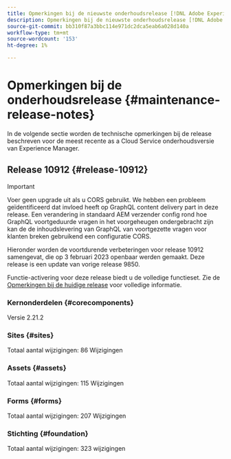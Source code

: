 ```yaml
---
title: Opmerkingen bij de nieuwste onderhoudsrelease [!DNL Adobe Experience Manager] as a Cloud Service.
description: Opmerkingen bij de nieuwste onderhoudsrelease [!DNL Adobe Experience Manager] as a Cloud Service.
source-git-commit: bb310f87a3bbc114e971dc2dca5eab6a028d140a
workflow-type: tm+mt
source-wordcount: '153'
ht-degree: 1%

---
```



# Opmerkingen bij de onderhoudsrelease {#maintenance-release-notes}

In de volgende sectie worden de technische opmerkingen bij de release beschreven voor de meest recente as a Cloud Service onderhoudsversie van Experience Manager.

## Release 10912 {#release-10912}

>[!IMPORTANT]
> Voer geen upgrade uit als u CORS gebruikt. We hebben een probleem geïdentificeerd dat invloed heeft op GraphQL content delivery part in deze release. Een verandering in standaard AEM verzender config rond hoe GraphQL voortgeduurde vragen in het voorgeheugen ondergebracht zijn kan de de inhoudslevering van GraphQL van voortgezette vragen voor klanten breken gebruikend een configuratie CORS.

Hieronder worden de voortdurende verbeteringen voor release 10912 samengevat, die op 3 februari 2023 openbaar werden gemaakt. Deze release is een update van vorige release 9850.

Functie-activering voor deze release biedt u de volledige functieset. Zie de [Opmerkingen bij de huidige release](/help/release-notes/release-notes-cloud/release-notes-current.md) voor volledige informatie.

### Kernonderdelen {#corecomponents}

Versie 2.21.2

### Sites {#sites}

Totaal aantal wijzigingen: 86 Wijzigingen

### Assets {#assets}

Totaal aantal wijzigingen: 115 Wijzigingen

### Forms {#forms}

Totaal aantal wijzigingen: 207 Wijzigingen

### Stichting {#foundation}

Totaal aantal wijzigingen: 323 wijzigingen
